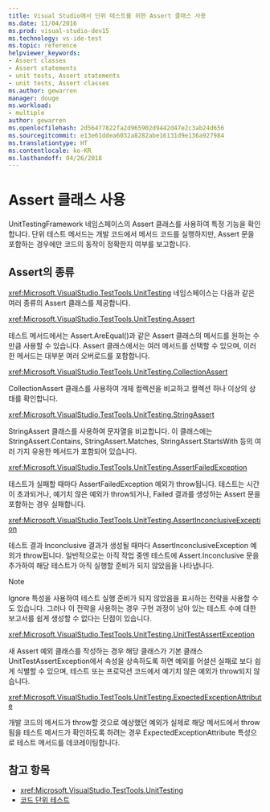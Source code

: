 ```yaml
---
title: Visual Studio에서 단위 테스트를 위한 Assert 클래스 사용
ms.date: 11/04/2016
ms.prod: visual-studio-dev15
ms.technology: vs-ide-test
ms.topic: reference
helpviewer_keywords:
- Assert classes
- Assert statements
- unit tests, Assert statements
- unit tests, Assert classes
ms.author: gewarren
manager: douge
ms.workload:
- multiple
author: gewarren
ms.openlocfilehash: 2d56477822fa2d965902d9442d47e2c3ab24d656
ms.sourcegitcommit: e13e61ddea6032a8282abe16131d9e136a927984
ms.translationtype: HT
ms.contentlocale: ko-KR
ms.lasthandoff: 04/26/2018
---
```

# <a name="use-the-assert-classes"></a>Assert 클래스 사용

UnitTestingFramework 네임스페이스의 Assert 클래스를 사용하여 특정 기능을 확인합니다. 단위 테스트 메서드는 개발 코드에서 메서드 코드를 실행하지만, Assert 문을 포함하는 경우에만 코드의 동작이 정확한지 여부를 보고합니다.

## <a name="kinds-of-asserts"></a>Assert의 종류

 <xref:Microsoft.VisualStudio.TestTools.UnitTesting> 네임스페이스는 다음과 같은 여러 종류의 Assert 클래스를 제공합니다.

 <xref:Microsoft.VisualStudio.TestTools.UnitTesting.Assert>

 테스트 메서드에서는 Assert.AreEqual()과 같은 Assert 클래스의 메서드를 원하는 수만큼 사용할 수 있습니다. Assert 클래스에서는 여러 메서드를 선택할 수 있으며, 이러한 메서드는 대부분 여러 오버로드를 포함합니다.

 <xref:Microsoft.VisualStudio.TestTools.UnitTesting.CollectionAssert>

 CollectionAssert 클래스를 사용하여 개체 컬렉션을 비교하고 컬렉션 하나 이상의 상태를 확인합니다.

 <xref:Microsoft.VisualStudio.TestTools.UnitTesting.StringAssert>

 StringAssert 클래스를 사용하여 문자열을 비교합니다. 이 클래스에는 StringAssert.Contains, StringAssert.Matches, StringAssert.StartsWith 등의 여러 가지 유용한 메서드가 포함되어 있습니다.

 <xref:Microsoft.VisualStudio.TestTools.UnitTesting.AssertFailedException>

 테스트가 실패할 때마다 AssertFailedException 예외가 throw됩니다. 테스트는 시간이 초과되거나, 예기치 않은 예외가 throw되거나, Failed 결과를 생성하는 Assert 문을 포함하는 경우 실패합니다.

 <xref:Microsoft.VisualStudio.TestTools.UnitTesting.AssertInconclusiveException>

 테스트 결과 Inconclusive 결과가 생성될 때마다 AssertInconclusiveException 예외가 throw됩니다. 일반적으로는 아직 작업 중엔 테스트에 Assert.Inconclusive 문을 추가하여 해당 테스트가 아직 실행할 준비가 되지 않았음을 나타냅니다.

> [!NOTE]
> Ignore 특성을 사용하여 테스트 실행 준비가 되지 않았음을 표시하는 전략을 사용할 수도 있습니다. 그러나 이 전략을 사용하는 경우 구현 과정이 남아 있는 테스트 수에 대한 보고서를 쉽게 생성할 수 없다는 단점이 있습니다.

 <xref:Microsoft.VisualStudio.TestTools.UnitTesting.UnitTestAssertException>

 새 Assert 예외 클래스를 작성하는 경우 해당 클래스가 기본 클래스 UnitTestAssertException에서 속성을 상속하도록 하면 예외를 어설션 실패로 보다 쉽게 식별할 수 있으며, 테스트 또는 프로덕션 코드에서 예기치 않은 예외가 throw되지 않습니다.

 <xref:Microsoft.VisualStudio.TestTools.UnitTesting.ExpectedExceptionAttribute>

 개발 코드의 메서드가 throw할 것으로 예상했던 예외가 실제로 해당 메서드에서 throw됨을 테스트 메서드가 확인하도록 하려는 경우 ExpectedExceptionAttribute 특성으로 테스트 메서드를 데코레이팅합니다.

## <a name="see-also"></a>참고 항목

- <xref:Microsoft.VisualStudio.TestTools.UnitTesting>
- [코드 단위 테스트](../test/unit-test-your-code.md)
